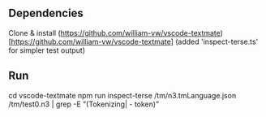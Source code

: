 ## Dependencies
Clone & install (https://github.com/william-vw/vscode-textmate)[https://github.com/william-vw/vscode-textmate]
(added 'inspect-terse.ts' for simpler test output)


## Run
cd vscode-textmate 
npm run inspect-terse <repo>/tm/n3.tmLanguage.json <repo>/tm/test0.n3 | grep -E "(Tokenizing| - token)"
